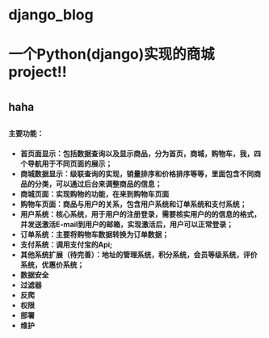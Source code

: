# django_blog
<h1>一个Python(django)实现的商城project!!<h1>
<h2>haha<h2>
 <h4>主要功能：<h4>
<div>
 
<ul>
  <li>首页面显示：包括数据查询以及显示商品，分为首页，商城，购物车，我，四个导航用于不同页面的展示；</li>  
  <li>商城数据显示：级联查询的实现，销量排序和价格排序等等，里面包含不同商品的分类，可以通过后台来调整商品的信息； </li>  
  <li>商城页面：实现购物的功能，在来到购物车页面</li>  
  <li>购物车页面：商品与用户的关系，包含用户系统和订单系统和支付系统；</li>  
  <li>用户系统：核心系统，用于用户的注册登录，需要核实用户的的信息的格式，并发送激活E-mail到用户的邮箱，实现激活后，用户可以正常登录；</li>  
  <li>订单系统：主要将购物车数据转换为订单数据；</li>
  <li>支付系统：调用支付宝的Api;</li>
  <li>其他系统扩展（待完善）：地址的管理系统，积分系统，会员等级系统，评价系统，优惠价系统；</li>
  <li>数据安全</li>
   <li>过滤器</li> 
   <li>反爬</li>
  <li>权限</li>
   <li>部署</li>
   <li>维护</li>
</ul>
</div>
